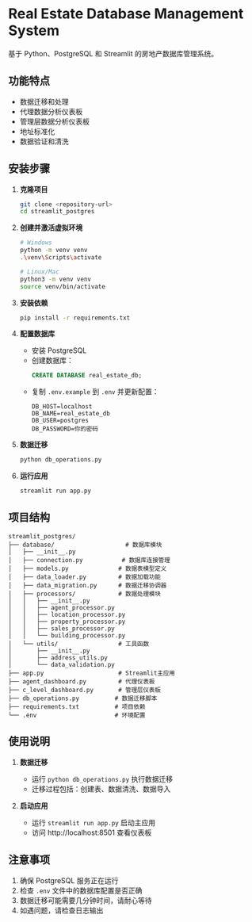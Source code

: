 # Real Estate Database Management System

基于 Python、PostgreSQL 和 Streamlit 的房地产数据库管理系统。

## 功能特点

- 数据迁移和处理
- 代理数据分析仪表板
- 管理层数据分析仪表板
- 地址标准化
- 数据验证和清洗

## 安装步骤

1. **克隆项目**
   ```bash
   git clone <repository-url>
   cd streamlit_postgres
   ```

2. **创建并激活虚拟环境**
   ```bash
   # Windows
   python -m venv venv
   .\venv\Scripts\activate

   # Linux/Mac
   python3 -m venv venv
   source venv/bin/activate
   ```

3. **安装依赖**
   ```bash
   pip install -r requirements.txt
   ```

4. **配置数据库**
   - 安装 PostgreSQL
   - 创建数据库：
     ```sql
     CREATE DATABASE real_estate_db;
     ```
   - 复制 `.env.example` 到 `.env` 并更新配置：
     ```
     DB_HOST=localhost
     DB_NAME=real_estate_db
     DB_USER=postgres
     DB_PASSWORD=你的密码
     ```

5. **数据迁移**
   ```bash
   python db_operations.py
   ```

6. **运行应用**
   ```bash
   streamlit run app.py
   ```

## 项目结构

```
streamlit_postgres/
├── database/                    # 数据库模块
│   ├── __init__.py
│   ├── connection.py           # 数据库连接管理
│   ├── models.py              # 数据表模型定义
│   ├── data_loader.py         # 数据加载功能
│   ├── data_migration.py      # 数据迁移协调器
│   ├── processors/            # 数据处理模块
│   │   ├── __init__.py
│   │   ├── agent_processor.py
│   │   ├── location_processor.py
│   │   ├── property_processor.py
│   │   ├── sales_processor.py
│   │   └── building_processor.py
│   └── utils/                 # 工具函数
│       ├── __init__.py
│       ├── address_utils.py
│       └── data_validation.py
├── app.py                     # Streamlit主应用
├── agent_dashboard.py         # 代理仪表板
├── c_level_dashboard.py       # 管理层仪表板
├── db_operations.py          # 数据迁移脚本
├── requirements.txt          # 项目依赖
└── .env                      # 环境配置
```

## 使用说明

1. **数据迁移**
   - 运行 `python db_operations.py` 执行数据迁移
   - 迁移过程包括：创建表、数据清洗、数据导入

2. **启动应用**
   - 运行 `streamlit run app.py` 启动主应用
   - 访问 http://localhost:8501 查看仪表板

## 注意事项

1. 确保 PostgreSQL 服务正在运行
2. 检查 `.env` 文件中的数据库配置是否正确
3. 数据迁移可能需要几分钟时间，请耐心等待
4. 如遇问题，请检查日志输出
